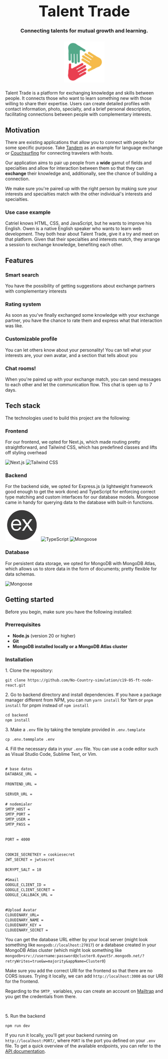 <div align="center">
  
<h1 style="font-size: 3rem; margin: 5px auto;">Talent Trade</h1>

### Connecting talents for mutual growth and learning.

<img style="margin: 8px auto;" src="/assets/logo.svg" alt="Talent Trade Logo" width="130">

</div>

Talent Trade is a platform for exchanging knowledge and skills between people. It connects those who want to learn something new with those willing to share their expertise. Users can create detailed profiles with contact information, photo, specialty, and a brief personal description, facilitating connections between people with complementary interests.

<h2>Motivation</h2>
<p>There are existing applications that allow you to connect with people for some specific purpose. Take <a href="https://tandem.net/es" target="_blank">Tandem</a> as an example for language exchange or <a href="https://www.couchsurfing.com/">Couchsurfing</a> for connecting travelers with hosts.</p>
<p>Our application aims to pair up people from a <b>wide</b> gamut of fields and specialties and allow for interaction between them so that they can <strong>exchange</strong> their knowledge and, additionally, see the chance of building a connection.</p>
<p>We make sure you're paired up with the right person by making sure your interests and specialties match with the other individual's interests and specialties.</p>

<h3>Use case example</h3>
Catriel knows HTML, CSS, and JavaScript, but he wants to improve his English. Owen is a native English speaker who wants to learn web development. They both hear about Talent Trade, give it a try and meet on that platform. Given that their specialties and interests match, they arrange a session to exchange knowledge, benefiting each other.

<h2>Features</h2>
<h3>Smart search</h3>
<p>You have the possibility of getting suggestions about exchange partners with complementary interests</p>
<h3>Rating system</h3>
<p>As soon as you've finally exchanged some knowledge with your exchange partner, you have the chance to rate them and express what that interaction was like.</p>
<h3>Customizable profile</h3>
<p>You can let others know about your personality! You can tell what your interests are, your own avatar, and a section that tells about you</p>
<h3>Chat rooms!</h3>
<p>When you're paired up with your exchange match, you can send messages to each other and let the communication flow. This chat is open up to 7 days.</p>

<h2>Tech stack</h2>
The technologies used to build this project are the following:
<h3>Frontend</h3>
<p>For our frontend, we opted for Next.js, which made routing pretty straightforward, and Tailwind CSS, which has predefined classes and lifts off styling overhead</p>
<div>
<img height="100" alt="Next.js" src="https://www.drupal.org/files/project-images/nextjs-icon-dark-background.png"/>
<img height="100" alt="Tailwind CSS" src="https://sudoaugustin.gallerycdn.vsassets.io/extensions/sudoaugustin/tailwindcss-transpiler/0.0.8/1637868312894/Microsoft.VisualStudio.Services.Icons.Default"/>
</div>

<h3>Backend</h3>
<p>For the backend side, we opted for Express.js (a lightweight framework good enough to get the work done) and TypeScript for enforcing correct type matching and custom interfaces for our database models. Mongoose came in handy for querying data to the database with built-in functions.</p>
<div>
  <img height="100" alt="Express.js" src="/assets/express.png"/>
  <img height="100" alt="TypeScript" src="https://cdn.iconscout.com/icon/free/png-256/free-typescript-1174965.png?f=webp&w=256"/>
  <img height="100" width="150" alt="Mongoose" src="https://thecodebarbarian.com/images/mongoose5.png"/>
</div>

<h3>Database</h3>
<p>For persistent data storage, we opted for MongoDB with MongoDB Atlas, which allows us to store data in the form of documents; pretty flexible for data schemas.</p>
<img height="100" alt="Mongoose" src="https://cdn.iconscout.com/icon/free/png-256/free-mongodb-3521676-2945120.png?f=webp"/>

<h2>Getting started</h2>
Before you begin, make sure you have the following installed:
<h3>Prerrequisites</h3>
<ul>
  <li><b>Node.js</b> (version 20 or higher)</li>
  <li><b>Git</b></li>
  <li><b>MongoDB installed locally or a MongoDB Atlas cluster</b></li>
</ul>
<h3>Installation</h3>
<p>1. Clone the repository:</p>

```
git clone https://github.com/No-Country-simulation/c19-05-ft-node-react.git
```

<p>2. Go to backend directory and install dependencies. If you have a package manager different from NPM, you can run <code>yarn install</code> for Yarn or <code>pnpm install</code> for pnpm instead of <code>npm install</code></p>

```
cd backend
npm install
```

<p>3. Make a <code>.env</code> file by taking the template provided in <code>.env.template</code> </p>

```
cp .env.temmplate .env
```


<p>4. Fill the necessary data in your <code>.env</code> file. You can use a code editor such as Visual Studio Code, Sublime Text, or Vim. </p>

```

# base datos
DATABASE_URL = 

FRONTEND_URL =

SERVER_URL =

# nodemialer
SMTP_HOST = 
SMTP_PORT = 
SMTP_USER = 
SMTP_PASS = 


PORT = 4000


COOKIE_SECRETKEY = cookiesecret
JWT_SECRET = jwtsecret

BCRYPT_SALT = 10

#Gmail
GOOGLE_CLIENT_ID = 
GOOGLE_CLIENT_SECRET = 
GOOGLE_CALLBACK_URL = 


#Upload Avatar
CLOUDINARY_URL=
CLOUDINARY_NAME = 
CLOUDINARY_KEY = 
CLOUDINARY_SECRET =
```
<p>You can get the database URL either by your local server (might look something like <code>mongodb://localhost:27017</code>) or a database created in your MongoDB Atlas cluster (which might look something like <code>mongodb+srv://username:password@cluster0.6ywut5r.mongodb.net/?retryWrites=true&w=majority&appName=Cluster0</code>)</p>
<p>Make sure you add the correct URI for the frontend so that there are no CORS issues. Trying it locally, we can add <code>http://localhost:3000</code> as our URI for the frontend.</p>
<p>Regarding to the <code>SMTP_</code> variables, you can create an account on <a href="https://mailtrap.io/">Mailtrap</a> and you get the credentials from there.</p>
<br>
<p>5. Run the backend</p>

```
npm run dev
```

<p>If you run it locally, you'll get your backend running on <code>http://localhost:PORT/</code>, where <code>PORT</code> is the port you defined on your <code>.env</code> file. To get a quick overview of the available endpoints, you can refer to the <a href="https://documenter.getpostman.com/view/36313081/2sA3e2eoff">API documentation</a>.</p>
